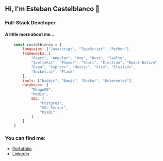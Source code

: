 ## Hi, I'm Esteban Castelblanco 👋

### Full-Stack Developer

#### A little more about me...

```js
    const castelblanco = {
        languajes: ["Javascript", "TypeScript", "Python"],
        frameworks: [
            "React", "Angular", "Vue", "Nuxt", "Svelte",
            "SvelteKit", "Phaser", "Tauri", "Electron", "React-Native",
            "Expo", "Express", "Nestjs", "Vite", "ElysiaJs",
            "Socket.io", "Flask"
        ],
        tools: ["Nodejs", "Bunjs", "Docker", "Kubernetes"],
        databases: [
            "MongoDB",
            "Redis",
            SQL: [
                "Postgres",
                "SQL Server",
                "MySQL",
            ]
        ]
    }
```

### You can find me:

-   [Portafolio](https://castelblanco-portafolio.netlify.app)
-   [Linkedin](https://linkedin.com/in/esteban-castelblanco)
